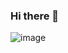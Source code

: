 ### Hi there 👋
![image](https://user-images.githubusercontent.com/18712925/163315106-8820a669-93b2-42df-a88e-e088da21deec.png)
<!--
**smilejj91/smilejj91** is a ✨ _special_ ✨ repository because its `README.md` (this file) appears on your GitHub profile.

Here are some ideas to get you started:

- 🔭 I’m currently working on ...
- 🌱 I’m currently learning ...
- 👯 I’m looking to collaborate on ...
- 🤔 I’m looking for help with ...
- 💬 Ask me about ...
- 📫 How to reach me: ...
- 😄 Pronouns: ...
- ⚡ Fun fact: ...
-->
